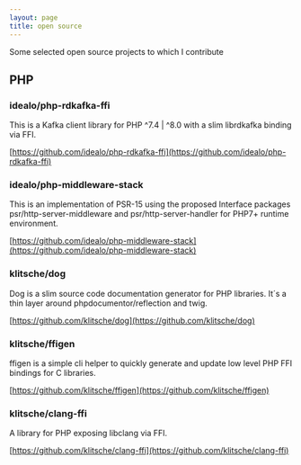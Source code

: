 ```yaml
---
layout: page
title: open source
---
```


Some selected open source projects to which I contribute

## PHP

### idealo/php-rdkafka-ffi

This is a Kafka client library for PHP ^7.4 | ^8.0 with a slim librdkafka binding via FFI.

[https://github.com/idealo/php-rdkafka-ffi](https://github.com/idealo/php-rdkafka-ffi)

### idealo/php-middleware-stack

This is an implementation of PSR-15 using the proposed Interface packages psr/http-server-middleware and psr/http-server-handler for PHP7+ runtime environment.

[https://github.com/idealo/php-middleware-stack](https://github.com/idealo/php-middleware-stack)

### klitsche/dog

Dog is a slim source code documentation generator for PHP libraries. It´s a thin layer around phpdocumentor/reflection and twig.

[https://github.com/klitsche/dog](https://github.com/klitsche/dog)

### klitsche/ffigen

ffigen is a simple cli helper to quickly generate and update low level PHP FFI bindings for C libraries.

[https://github.com/klitsche/ffigen](https://github.com/klitsche/ffigen)

### klitsche/clang-ffi

A library for PHP exposing libclang via FFI.

[https://github.com/klitsche/clang-ffi](https://github.com/klitsche/clang-ffi)
